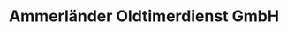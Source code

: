 ---
title: "Ammerländer Oldtimerdienst GmbH"
url: /wiefelstede/ammerlaender-oldtimerdienst-gmbh/
shop: Autowerkstatt
---